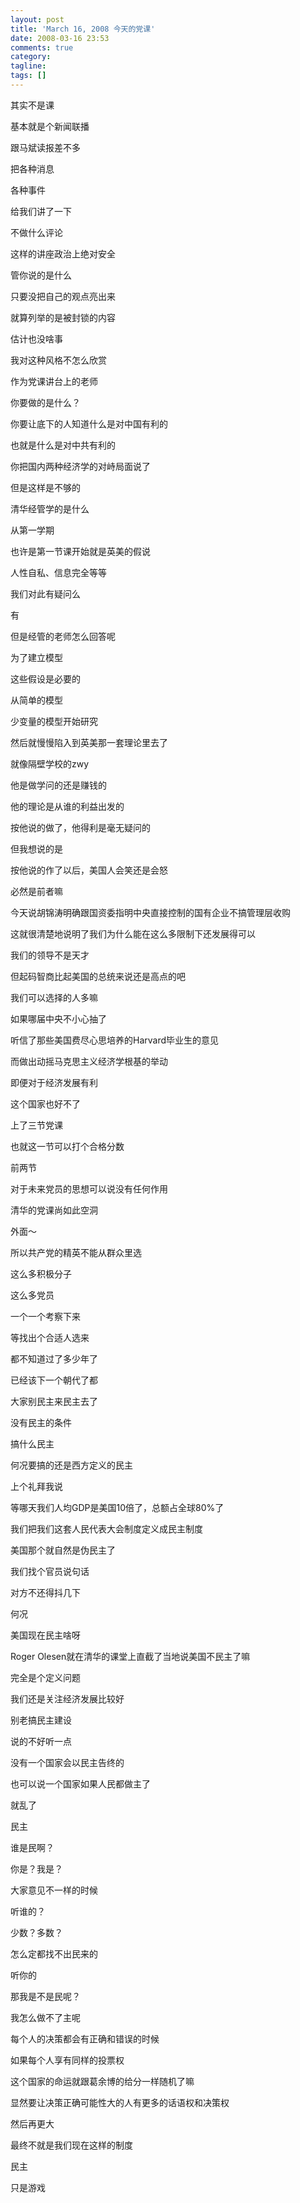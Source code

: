 ```yaml
---
layout: post
title: 'March 16, 2008 今天的党课'
date: 2008-03-16 23:53
comments: true
category:
tagline:
tags: []
---
```


其实不是课

基本就是个新闻联播

跟马斌读报差不多

把各种消息

各种事件

给我们讲了一下

不做什么评论

这样的讲座政治上绝对安全

管你说的是什么

只要没把自己的观点亮出来

就算列举的是被封锁的内容

估计也没啥事

我对这种风格不怎么欣赏

作为党课讲台上的老师

你要做的是什么？

你要让底下的人知道什么是对中国有利的

也就是什么是对中共有利的

你把国内两种经济学的对峙局面说了

但是这样是不够的

清华经管学的是什么

从第一学期

也许是第一节课开始就是英美的假说

人性自私、信息完全等等

我们对此有疑问么

有

但是经管的老师怎么回答呢

为了建立模型

这些假设是必要的

从简单的模型

少变量的模型开始研究

然后就慢慢陷入到英美那一套理论里去了

就像隔壁学校的zwy

他是做学问的还是赚钱的

他的理论是从谁的利益出发的

按他说的做了，他得利是毫无疑问的

但我想说的是

按他说的作了以后，美国人会笑还是会怒

必然是前者嘛

今天说胡锦涛明确跟国资委指明中央直接控制的国有企业不搞管理层收购

这就很清楚地说明了我们为什么能在这么多限制下还发展得可以

我们的领导不是天才

但起码智商比起美国的总统来说还是高点的吧

我们可以选择的人多嘛

如果哪届中央不小心抽了

听信了那些美国费尽心思培养的Harvard毕业生的意见

而做出动摇马克思主义经济学根基的举动

即便对于经济发展有利

这个国家也好不了

上了三节党课

也就这一节可以打个合格分数

前两节

对于未来党员的思想可以说没有任何作用

清华的党课尚如此空洞

外面～

所以共产党的精英不能从群众里选

这么多积极分子

这么多党员

一个一个考察下来

等找出个合适人选来

都不知道过了多少年了

已经该下一个朝代了都

大家别民主来民主去了

没有民主的条件

搞什么民主

何况要搞的还是西方定义的民主

上个礼拜我说

等哪天我们人均GDP是美国10倍了，总额占全球80%了

我们把我们这套人民代表大会制度定义成民主制度

美国那个就自然是伪民主了

我们找个官员说句话

对方不还得抖几下

何况

美国现在民主啥呀

Roger Olesen就在清华的课堂上直截了当地说美国不民主了嘛

完全是个定义问题

我们还是关注经济发展比较好

别老搞民主建设

说的不好听一点

没有一个国家会以民主告终的

也可以说一个国家如果人民都做主了

就乱了

民主

谁是民啊？

你是？我是？

大家意见不一样的时候

听谁的？

少数？多数？

怎么定都找不出民来的

听你的

那我是不是民呢？

我怎么做不了主呢

每个人的决策都会有正确和错误的时候

如果每个人享有同样的投票权

这个国家的命运就跟葛余博的给分一样随机了嘛

显然要让决策正确可能性大的人有更多的话语权和决策权

然后再更大

最终不就是我们现在这样的制度

民主

只是游戏
